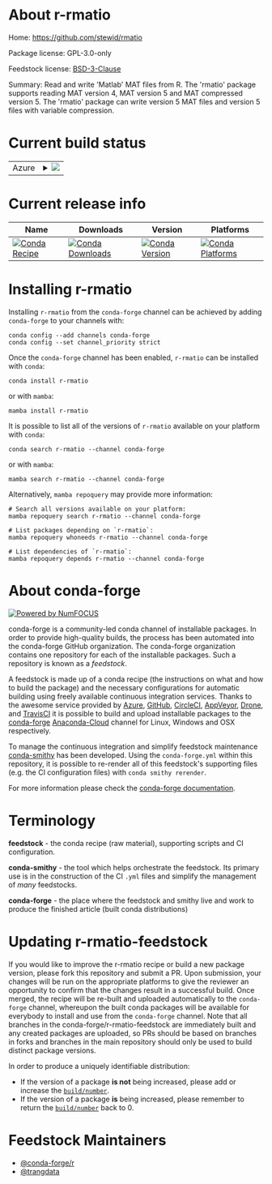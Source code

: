 About r-rmatio
==============

Home: https://github.com/stewid/rmatio

Package license: GPL-3.0-only

Feedstock license: [BSD-3-Clause](https://github.com/conda-forge/r-rmatio-feedstock/blob/main/LICENSE.txt)

Summary: Read and write 'Matlab' MAT files from R. The 'rmatio' package supports reading MAT version 4, MAT version 5 and MAT compressed version 5. The 'rmatio' package can write version 5 MAT files and version 5 files with variable compression.

Current build status
====================


<table>
    
  <tr>
    <td>Azure</td>
    <td>
      <details>
        <summary>
          <a href="https://dev.azure.com/conda-forge/feedstock-builds/_build/latest?definitionId=16517&branchName=main">
            <img src="https://dev.azure.com/conda-forge/feedstock-builds/_apis/build/status/r-rmatio-feedstock?branchName=main">
          </a>
        </summary>
        <table>
          <thead><tr><th>Variant</th><th>Status</th></tr></thead>
          <tbody><tr>
              <td>linux_64_r_base4.1</td>
              <td>
                <a href="https://dev.azure.com/conda-forge/feedstock-builds/_build/latest?definitionId=16517&branchName=main">
                  <img src="https://dev.azure.com/conda-forge/feedstock-builds/_apis/build/status/r-rmatio-feedstock?branchName=main&jobName=linux&configuration=linux_64_r_base4.1" alt="variant">
                </a>
              </td>
            </tr><tr>
              <td>linux_64_r_base4.2</td>
              <td>
                <a href="https://dev.azure.com/conda-forge/feedstock-builds/_build/latest?definitionId=16517&branchName=main">
                  <img src="https://dev.azure.com/conda-forge/feedstock-builds/_apis/build/status/r-rmatio-feedstock?branchName=main&jobName=linux&configuration=linux_64_r_base4.2" alt="variant">
                </a>
              </td>
            </tr><tr>
              <td>osx_64_r_base4.1</td>
              <td>
                <a href="https://dev.azure.com/conda-forge/feedstock-builds/_build/latest?definitionId=16517&branchName=main">
                  <img src="https://dev.azure.com/conda-forge/feedstock-builds/_apis/build/status/r-rmatio-feedstock?branchName=main&jobName=osx&configuration=osx_64_r_base4.1" alt="variant">
                </a>
              </td>
            </tr><tr>
              <td>osx_64_r_base4.2</td>
              <td>
                <a href="https://dev.azure.com/conda-forge/feedstock-builds/_build/latest?definitionId=16517&branchName=main">
                  <img src="https://dev.azure.com/conda-forge/feedstock-builds/_apis/build/status/r-rmatio-feedstock?branchName=main&jobName=osx&configuration=osx_64_r_base4.2" alt="variant">
                </a>
              </td>
            </tr><tr>
              <td>win_64</td>
              <td>
                <a href="https://dev.azure.com/conda-forge/feedstock-builds/_build/latest?definitionId=16517&branchName=main">
                  <img src="https://dev.azure.com/conda-forge/feedstock-builds/_apis/build/status/r-rmatio-feedstock?branchName=main&jobName=win&configuration=win_64_" alt="variant">
                </a>
              </td>
            </tr>
          </tbody>
        </table>
      </details>
    </td>
  </tr>
</table>

Current release info
====================

| Name | Downloads | Version | Platforms |
| --- | --- | --- | --- |
| [![Conda Recipe](https://img.shields.io/badge/recipe-r--rmatio-green.svg)](https://anaconda.org/conda-forge/r-rmatio) | [![Conda Downloads](https://img.shields.io/conda/dn/conda-forge/r-rmatio.svg)](https://anaconda.org/conda-forge/r-rmatio) | [![Conda Version](https://img.shields.io/conda/vn/conda-forge/r-rmatio.svg)](https://anaconda.org/conda-forge/r-rmatio) | [![Conda Platforms](https://img.shields.io/conda/pn/conda-forge/r-rmatio.svg)](https://anaconda.org/conda-forge/r-rmatio) |

Installing r-rmatio
===================

Installing `r-rmatio` from the `conda-forge` channel can be achieved by adding `conda-forge` to your channels with:

```
conda config --add channels conda-forge
conda config --set channel_priority strict
```

Once the `conda-forge` channel has been enabled, `r-rmatio` can be installed with `conda`:

```
conda install r-rmatio
```

or with `mamba`:

```
mamba install r-rmatio
```

It is possible to list all of the versions of `r-rmatio` available on your platform with `conda`:

```
conda search r-rmatio --channel conda-forge
```

or with `mamba`:

```
mamba search r-rmatio --channel conda-forge
```

Alternatively, `mamba repoquery` may provide more information:

```
# Search all versions available on your platform:
mamba repoquery search r-rmatio --channel conda-forge

# List packages depending on `r-rmatio`:
mamba repoquery whoneeds r-rmatio --channel conda-forge

# List dependencies of `r-rmatio`:
mamba repoquery depends r-rmatio --channel conda-forge
```


About conda-forge
=================

[![Powered by
NumFOCUS](https://img.shields.io/badge/powered%20by-NumFOCUS-orange.svg?style=flat&colorA=E1523D&colorB=007D8A)](https://numfocus.org)

conda-forge is a community-led conda channel of installable packages.
In order to provide high-quality builds, the process has been automated into the
conda-forge GitHub organization. The conda-forge organization contains one repository
for each of the installable packages. Such a repository is known as a *feedstock*.

A feedstock is made up of a conda recipe (the instructions on what and how to build
the package) and the necessary configurations for automatic building using freely
available continuous integration services. Thanks to the awesome service provided by
[Azure](https://azure.microsoft.com/en-us/services/devops/), [GitHub](https://github.com/),
[CircleCI](https://circleci.com/), [AppVeyor](https://www.appveyor.com/),
[Drone](https://cloud.drone.io/welcome), and [TravisCI](https://travis-ci.com/)
it is possible to build and upload installable packages to the
[conda-forge](https://anaconda.org/conda-forge) [Anaconda-Cloud](https://anaconda.org/)
channel for Linux, Windows and OSX respectively.

To manage the continuous integration and simplify feedstock maintenance
[conda-smithy](https://github.com/conda-forge/conda-smithy) has been developed.
Using the ``conda-forge.yml`` within this repository, it is possible to re-render all of
this feedstock's supporting files (e.g. the CI configuration files) with ``conda smithy rerender``.

For more information please check the [conda-forge documentation](https://conda-forge.org/docs/).

Terminology
===========

**feedstock** - the conda recipe (raw material), supporting scripts and CI configuration.

**conda-smithy** - the tool which helps orchestrate the feedstock.
                   Its primary use is in the construction of the CI ``.yml`` files
                   and simplify the management of *many* feedstocks.

**conda-forge** - the place where the feedstock and smithy live and work to
                  produce the finished article (built conda distributions)


Updating r-rmatio-feedstock
===========================

If you would like to improve the r-rmatio recipe or build a new
package version, please fork this repository and submit a PR. Upon submission,
your changes will be run on the appropriate platforms to give the reviewer an
opportunity to confirm that the changes result in a successful build. Once
merged, the recipe will be re-built and uploaded automatically to the
`conda-forge` channel, whereupon the built conda packages will be available for
everybody to install and use from the `conda-forge` channel.
Note that all branches in the conda-forge/r-rmatio-feedstock are
immediately built and any created packages are uploaded, so PRs should be based
on branches in forks and branches in the main repository should only be used to
build distinct package versions.

In order to produce a uniquely identifiable distribution:
 * If the version of a package **is not** being increased, please add or increase
   the [``build/number``](https://docs.conda.io/projects/conda-build/en/latest/resources/define-metadata.html#build-number-and-string).
 * If the version of a package **is** being increased, please remember to return
   the [``build/number``](https://docs.conda.io/projects/conda-build/en/latest/resources/define-metadata.html#build-number-and-string)
   back to 0.

Feedstock Maintainers
=====================

* [@conda-forge/r](https://github.com/conda-forge/r/)
* [@trangdata](https://github.com/trangdata/)

